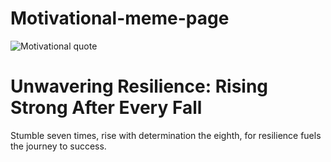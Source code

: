 # Motivational-meme-page
<!DOCTYPE html>
<html lang="en">
<head>
  <meta charset="UTF-8">
  <meta name="viewport" content="width=device-width, initial-scale=1.0">
  <title>Motivational Meme</title>
  <link rel="stylesheet" href="./style.css">
  <link rel="preconnect" href="https://fonts.googleapis.com">
<link rel="preconnect" href="https://fonts.gstatic.com" crossorigin>
<link href="https://fonts.googleapis.com/css2?family=Caveat&family=Merriweather:ital@1&display=swap" rel="stylesheet">
<link rel="preconnect" href="https://fonts.googleapis.com">
<link rel="preconnect" href="https://fonts.gstatic.com" crossorigin>
<link href="https://fonts.googleapis.com/css2?family=Caveat&family=Merriweather:ital@1&family=Titillium+Web:wght@200&display=swap" rel="stylesheet">
</head>
<body>
  <div class="first">
    <img src="https://images.unsplash.com/photo-1603029084766-3ddc1c5c7e94?ixlib=rb-4.0.3&ixid=M3wxMjA3fDB8MHxzZWFyY2h8Njh8fG1vdGl2YXRpb25hbCUyMG1lbWV8ZW58MHx8MHx8fDA%3D&auto=format&fit=crop&w=600&q=60" alt="Motivational quote">
  </div>
<div class="second">
  <h1>Unwavering Resilience: Rising Strong After Every Fall</h1>
</div>
<div class="third">
  <p>Stumble seven times, rise with determination the eighth, for resilience fuels the journey to success.</p>
</div>
</body>
</html>
